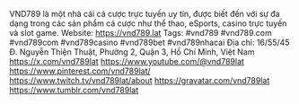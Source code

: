 VND789 là một nhà cái cá cược trực tuyến uy tín, được biết đến với sự đa dạng trong các sản phẩm cá cược như thể thao, eSports, casino trực tuyến và slot game.
Website: https://vnd789.lat
Tags: #vnd789 #vnd789.com #vnd789com #vnd789casino #vnd789bet #vnd789nhacai
Địa chỉ: 16/55/45 Đ. Nguyễn Thiện Thuật, Phường 2, Quận 3, Hồ Chí Minh, Việt Nam
https://x.com/vnd789lat
https://www.youtube.com/@vnd789lat
https://www.pinterest.com/vnd789lat/
https://www.twitch.tv/vnd789lat/about
https://gravatar.com/vnd789lat
https://www.tumblr.com/vnd789lat